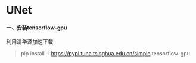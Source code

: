 # UNet

#### 一、安装tensorflow-gpu

利用清华源加速下载

> pip install -i https://pypi.tuna.tsinghua.edu.cn/simple tensorflow-gpu

